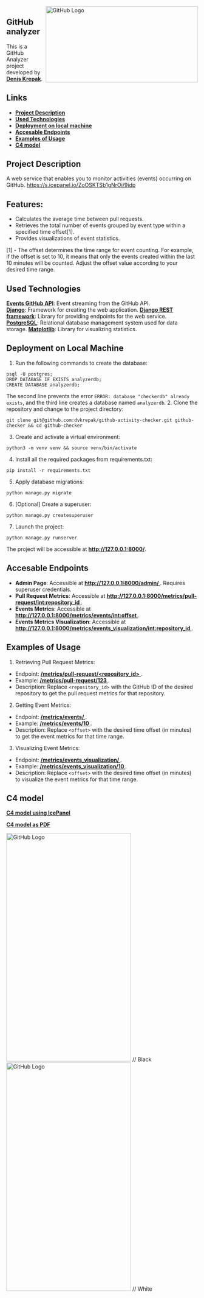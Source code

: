 <img align="right" src="https://i.imgur.com/EkmzUIf.png" alt="GitHub Logo" width="400" height="200">

## **GitHub analyzer**
This is a GitHub Analyzer project developed by **<u> Denis Krepak</u>**.
## Links
- [**<u>Project Description</u>**](#project-description-a-nameproject-descriptiona)
- [**<u> Used Technologies </u>**](#used-technologies-a-nameused-technologiesa)
- [**<u> Deployment on local machine </u>**](#deployment-on-local-machine-a-namedeployment-locala)
- [**<u> Accesable Endpoints </u>**](#accesable-endpoints-a-nameendpointsa)
- [**<u> Examples of Usage </u>**](#examples-of-usage-a-nameexamples-usagea)
- [**<u> C4 model </u>**](#c4-model-a-namec4-modela)
## **Project Description** <a name="project-description"></a>
A web service that enables you to monitor activities (events) occurring on GitHub.
https://s.icepanel.io/ZoOSKTSb1gNrOi/9idp
## **Features:**
- Calculates the average time between pull requests.
- Retrieves the total number of events grouped by event type within a specified time offset[1].
- Provides visualizations of event statistics.

[1] - The offset determines the time range for event counting. For example, if the offset is set to 10, it means that only the events created within the last 10 minutes will be counted. Adjust the offset value according to your desired time range.

## **Used Technologies** <a name="used-technologies"></a>
**[Events GitHub API](https://api.github.com/events)**: Event streaming from the GitHub API.  
**[Django](https://docs.djangoproject.com/en/4.2/)**:  Framework for creating the web application.
**[Django REST framework](https://www.django-rest-framework.org/)**: Library for providing endpoints for the web service.
**[PostgreSQL](https://www.postgresql.org/docs/)**: Relational database management system used for data storage.
**[Matplotlib](https://matplotlib.org/stable/index.html)**: Library for visualizing statistics.
## Deployment on Local Machine <a name="deployment-local"></a>
1. Run the following commands to create the database:
```
psql -U postgres;
DROP DATABASE IF EXISTS analyzerdb;
CREATE DATABASE analyzerdb;
```
The second line prevents the error `ERROR: database "checkerdb" already exists`, 
and the third line creates a database named `analyzerdb`.
2. Clone the repository and change to the project directory:
```
git clone git@github.com:dvkrepak/github-activity-checker.git github-checker && cd github-checker
```
3. Create and activate a virtual environment:
```
python3 -m venv venv && source venv/bin/activate
```
4. Install all the required packages from requirements.txt:
```
pip install -r requirements.txt
```
5. Apply database migrations:
```
python manage.py migrate
```
6. [Optional] Create a superuser:
```
python manage.py createsuperuser
```
7. Launch the project:
```
python manage.py runserver
```
The project will be accessible at **http://127.0.0.1:8000/**.
## Accesable Endpoints <a name="endpoints"></a>
- **Admin Page**: Accessible at **<u> http://127.0.0.1:8000/admin/ </u>**. Requires superuser credentials.
- **Pull Request Metrics**: Accessible at **<u>  http://127.0.0.1:8000/metrics/pull-request/<int:repository_id> </u>**.
- **Events Metrics**: Accessible at **<u>  http://127.0.0.1:8000/metrics/events/<int:offset> </u>**.
- **Events Metrics Visualization**: Accessible at **<u>  http://127.0.0.1:8000/metrics/events_visualization/<int:repository_id> </u>**.
## Examples of Usage <a name="examples-usage"></a>
1. Retrieving Pull Request Metrics:
* Endpoint: **<u>  /metrics/pull-request/<repository_id> </u>**.
* Example: **<u> /metrics/pull-request/123 </u>**.
* Description: Replace `<repository_id>` with the GitHub ID of the desired repository to get the pull request metrics for that repository.

2. Getting Event Metrics:

* Endpoint: **<u>  /metrics/events/<offset> </u>**.
* Example: **<u>  /metrics/events/10 </u>**.
* Description: Replace `<offset>` with the desired time offset (in minutes) to get the event metrics for that time range.

3. Visualizing Event Metrics:

* Endpoint: **<u>  /metrics/events_visualization/<offset> </u>**.
* Example: **<u>  /metrics/events_visualization/10 </u>**.
* Description: Replace `<offset>` with the desired time offset (in minutes) to visualize the event metrics for that time range.
## C4 model <a name="c4-model"></a>
**<u> [C4 model using IcePanel](https://s.icepanel.io/ZoOSKTSb1gNrOi/9idp) </u>**

**<u> [C4 model as PDF](https://c4model-github-parser.tiiny.site/) </u>**

<img src="https://i.imgur.com/cGjF2SL.png" alt="GitHub Logo" width="328" height="600"> // Black
<img src="https://i.imgur.com/dbREmk7.png" alt="GitHub Logo" width="328" height="600"> // White

